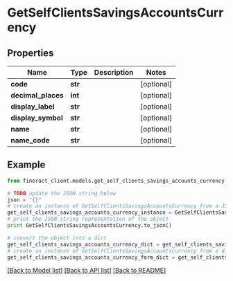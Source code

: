 # GetSelfClientsSavingsAccountsCurrency


## Properties

Name | Type | Description | Notes
------------ | ------------- | ------------- | -------------
**code** | **str** |  | [optional] 
**decimal_places** | **int** |  | [optional] 
**display_label** | **str** |  | [optional] 
**display_symbol** | **str** |  | [optional] 
**name** | **str** |  | [optional] 
**name_code** | **str** |  | [optional] 

## Example

```python
from fineract_client.models.get_self_clients_savings_accounts_currency import GetSelfClientsSavingsAccountsCurrency

# TODO update the JSON string below
json = "{}"
# create an instance of GetSelfClientsSavingsAccountsCurrency from a JSON string
get_self_clients_savings_accounts_currency_instance = GetSelfClientsSavingsAccountsCurrency.from_json(json)
# print the JSON string representation of the object
print GetSelfClientsSavingsAccountsCurrency.to_json()

# convert the object into a dict
get_self_clients_savings_accounts_currency_dict = get_self_clients_savings_accounts_currency_instance.to_dict()
# create an instance of GetSelfClientsSavingsAccountsCurrency from a dict
get_self_clients_savings_accounts_currency_form_dict = get_self_clients_savings_accounts_currency.from_dict(get_self_clients_savings_accounts_currency_dict)
```
[[Back to Model list]](../README.md#documentation-for-models) [[Back to API list]](../README.md#documentation-for-api-endpoints) [[Back to README]](../README.md)


